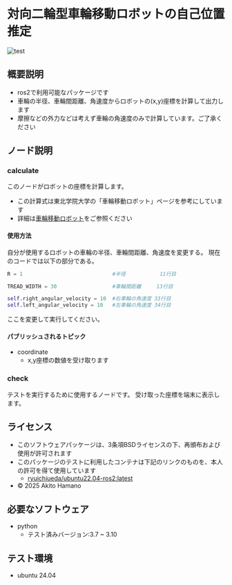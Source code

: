 # 対向二輪型車輪移動ロボットの自己位置推定
![test](https://github.com/hamanoakito/mypkg/actions/workflows/test.yml/badge.svg)


## 概要説明
- ros2で利用可能なパッケージです
- 車輪の半径、車輪間距離、角速度からロボットの(x,y)座標を計算して出力します
- 摩擦などの外力などは考えず車輪の角速度のみで計算しています。ご了承ください


## ノード説明
### calculate
このノードがロボットの座標を計算します。
- この計算式は東北学院大学の「車輪移動ロボット」ページを参考にしています
- 詳細は[車輪移動ロボット](https://www.mech.tohoku-gakuin.ac.jp/rde/contents/course/robotics/indexframe.html)をご参照ください


#### 使用方法
自分が使用するロボットの車輪の半径、車輪間距離、角速度を変更する。
現在のコードでは以下の部分である。
```python
R = 1                             #半径           11行目

TREAD_WIDTH = 30                  #車輪間距離     13行目

self.right_angular_velocity = 10  #右車輪の角速度 33行目
self.left_angular_velocity = 10   #左車輪の角速度 34行目
```
ここを変更して実行してください。

#### パブリッシュされるトピック
- coordinate
  - x,y座標の数値を受け取ります





### check
テストを実行するために使用するノードです。
受け取った座標を端末に表示します。


## ライセンス
- このソフトウェアパッケージは、3条項BSDライセンスの下、再頒布および使用が許可されます
- このパッケージのテストに利用したコンテナは下記のリンクのものを、本人の許可を得て使用しています
  - [ryuichiueda/ubuntu22.04-ros2:latest](https://hub.docker.com/repository/docker/ryuichiueda/ubuntu22.04-ros2)
- © 2025 Akito Hamano


## 必要なソフトウェア
- python
  - テスト済みバージョン:3.7 ~ 3.10


## テスト環境
- ubuntu 24.04

